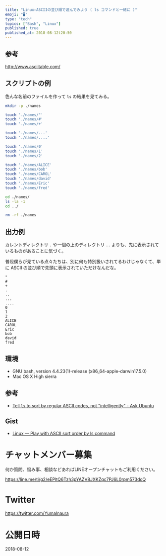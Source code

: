 ```yaml
---
title: "Linux—ASCIIの並び順で遊んでみよう ( ls コマンドと一緒に )"
emoji: "🖥"
type: "tech"
topics: ["Bash", "Linux"]
published: true
published_at: 2018-08-12t20:50
---
```



## 参考

http://www.asciitable.com/

## スクリプトの例

色んな名前のファイルを作って `ls` の結果を見てみる。

```bash
mkdir -p ./names

touch './names/"'
touch './names/#'
touch './names/+'

touch './names/...'
touch './names/....'

touch './names/0'
touch './names/1'
touch './names/2'

touch './names/ALICE'
touch './names/bob'
touch './names/CAROL'
touch './names/david'
touch './names/Eric'
touch './names/fred'

cd ./names/
ls -la -1
cd ../

rm -rf ./names
```

## 出力例

カレントディレクトリ `.` や一個の上のディレクトリ `..` よりも、先に表示されているものがあることに気づく。

普段僕らが見ている点々たちは、別に何も特別扱いされてるわけじゃなくて、単に ASCII の並び順で先頭に表示されていただけなんだな。

```
"
#
+
.
..
...
....
0
1
2
ALICE
CAROL
Eric
bob
david
fred
```

## 環境

- GNU bash, version 4.4.23(1)-release (x86_64-apple-darwin17.5.0)
- Mac OS X High sierra

## 参考

- [Tell `ls` to sort by regular ASCII codes, not "intelligently" - Ask Ubuntu](https://askubuntu.com/questions/47702/tell-ls-to-sort-by-regular-ascii-codes-not-intelligently)


## Gist

- [Linux — Play with ASCII sort order by ls command](https://gist.github.com/YumaInaura/cc41ab02c75fa55a2cf9679df4f26523)








<!-- Update From Qiita API -->

# チャットメンバー募集


何か質問、悩み事、相談などあればLINEオープンチャットもご利用ください。

https://line.me/ti/g2/eEPltQ6Tzh3pYAZV8JXKZqc7PJ6L0rpm573dcQ





# Twitter


https://twitter.com/YumaInaura


<!-- Update From Qiita API -->



# 公開日時

2018-08-12
